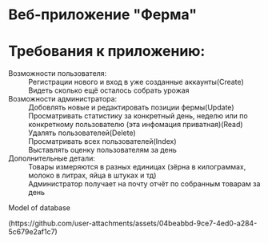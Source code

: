 # Веб-приложение "Ферма"
# Требования к приложению:
<dl>
  <dt>Возможности пользователя:</dt>
    <dd>Регистрации нового и вход в уже созданные аккаунты(Create)</dd>
    <dd>Видеть сколько ещё осталось собрать урожая</dd>
  <dt>Возможности администратора:</dt>
    <dd>Добовлять новые и редактировать позиции фермы(Update)</dd>
    <dd>Просматривать статистику за конкретный день, неделю или по конкретному пользователю (эта инфомация приватная)(Read)</dd>
    <dd>Удалять пользователей(Delete)</dd>
    <dd>Просматривать всех пользователей(Index)</dd>
    <dd>Выставлять оценку пользователям за день</dd>
  <dt>Дополнительные детали:</dt>
    <dd>Товары измеряются в разных единицах (зёрна в килограммах, молоко в литрах, яйца в штуках и тд)</dd>
    <dd>Администратор получает на почту отчёт по собранным товарам за день</dd>
</dl>
<dl>Model of database</dl>
(https://github.com/user-attachments/assets/04beabbd-9ce7-4ed0-a284-5c679e2af1c7)

